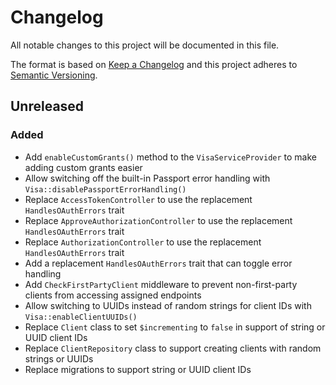 # Changelog
All notable changes to this project will be documented in this file.

The format is based on [Keep a Changelog](http://keepachangelog.com/)
and this project adheres to [Semantic Versioning](http://semver.org/).

## Unreleased
### Added

- Add `enableCustomGrants()` method to the `VisaServiceProvider` to make adding custom grants easier
- Allow switching off the built-in Passport error handling with `Visa::disablePassportErrorHandling()`
- Replace `AccessTokenController` to use the replacement `HandlesOAuthErrors` trait
- Replace `ApproveAuthorizationController` to use the replacement `HandlesOAuthErrors` trait
- Replace `AuthorizationController` to use the replacement `HandlesOAuthErrors` trait
- Add a replacement `HandlesOAuthErrors` trait that can toggle error handling
- Add `CheckFirstPartyClient` middleware to prevent non-first-party clients from accessing assigned endpoints
- Allow switching to UUIDs instead of random strings for client IDs with `Visa::enableClientUUIDs()`
- Replace `Client` class to set `$incrementing` to `false` in support of string or UUID client IDs
- Replace `ClientRepository` class to support creating clients with random strings or UUIDs
- Replace migrations to support string or UUID client IDs
